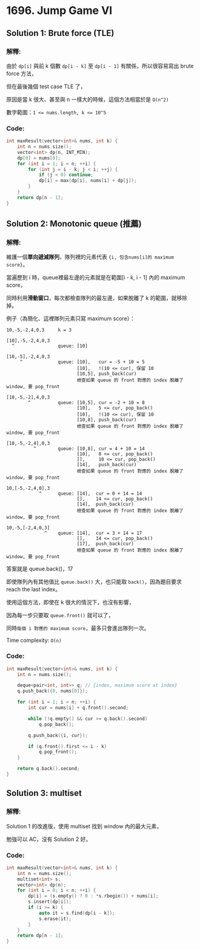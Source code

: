 # 1696. Jump Game VI

## Solution 1: Brute force (TLE)

### 解釋:

由於 ```dp[i]``` 與前 k 個數 ```dp[i - k]``` 至 ```dp[i - 1]``` 有關係，所以很容易寫出 brute force 方法，

但在最後幾個 test case TLE 了，

原因是當 k 很大、甚至與 n 一樣大的時候，這個方法相當於是 ```O(n^2)```

數字範圍：```1 <= nums.length, k <= 10^5```

### Code:

```cpp
int maxResult(vector<int>& nums, int k) {
    int n = nums.size();
    vector<int> dp(n, INT_MIN);
    dp[0] = nums[0];
    for (int i = 1; i < n; ++i) {
        for (int j = i - k; j < i; ++j) {
            if (j < 0) continue;
            dp[i] = max(dp[i], nums[i] + dp[j]);
        }
    }
    return dp[n - 1];
}
```

## Solution 2: Monotonic queue (推薦)

### 解釋:

維護一個<strong>單向遞減隊列</strong>，隊列裡的元素代表 ```{i, 包含nums[i]的 maximum score}```。

當遍歷到 i 時，queue裡最左邊的元素就是在範圍[i - k, i - 1] 內的 maximum score，

同時利用<strong>滑動窗口</strong>，每次都檢查隊列的最左邊，如果脫離了 k 的範圍，就移除掉。

例子（為簡化、這裡隊列元素只寫 maximum score）：
```
10,-5,-2,4,0,3     k = 3

[10],-5,-2,4,0,3
  ^                queue: [10]

[10,-5],-2,4,0,3
     ^             queue: [10],   cur = -5 + 10 = 5
                          [10],   !(10 <= cur), 保留 10
                          [10,5], push_back(cur)
                          檢查如果 queue 的 front 對應的 index 脫離了 window, 要 pop_front

[10,-5,-2],4,0,3
        ^          queue: [10,5], cur = -2 + 10 = 8
                          [10],   5 <= cur, pop_back()
                          [10],   !(10 <= cur), 保留 10
                          [10,8], push_back(cur)
                          檢查如果 queue 的 front 對應的 index 脫離了 window, 要 pop_front

[10,-5,-2,4],0,3
          ^        queue: [10,8], cur = 4 + 10 = 14
                          [10],   8 <= cur, pop_back()
                          [],     10 <= cur, pop_back()
                          [14],   push_back(cur)
                          檢查如果 queue 的 front 對應的 index 脫離了 window, 要 pop_front

10,[-5,-2,4,0],3
            ^      queue: [14],  cur = 0 + 14 = 14
                          [],    14 <= cur, pop_back()
                          [14],  push_back(cur)
                          檢查如果 queue 的 front 對應的 index 脫離了 window, 要 pop_front

10,-5,[-2,4,0,3]
              ^    queue: [14],  cur = 3 + 14 = 17
                          [],    14 <= cur, pop_back()
                          [17],  push_back(cur)
                          檢查如果 queue 的 front 對應的 index 脫離了 window, 要 pop_front
```
答案就是 queue.back()，17

即使隊列內有其他值比 ```queue.back()``` 大，也只能取 ```back()```，因為題目要求 reach the last index。

使用這個方法，即使在 k 很大的情況下，也沒有影響，

因為每一步只要取 ```queue.front()``` 就可以了，

同時```每個 i 對應的 maximum score```，最多只會進出隊列一次。

Time complexity: ```O(n)```

### Code:

```cpp
int maxResult(vector<int>& nums, int k) {
    int n = nums.size();

    deque<pair<int, int>> q; // {index, maximum score at index}
    q.push_back({0, nums[0]});

    for (int i = 1; i < n; ++i) {
        int cur = nums[i] + q.front().second;

        while (!q.empty() && cur >= q.back().second)
            q.pop_back();

        q.push_back({i, cur});

        if (q.front().first <= i - k)
            q.pop_front();
    }

    return q.back().second;
}
```

## Solution 3: multiset

### 解釋:

Solution 1 的改進版，使用 multiset 找到 window 內的最大元素，

勉強可以 AC，沒有 Solution 2 好。

### Code:

```cpp
int maxResult(vector<int>& nums, int k) {
    int n = nums.size();
    multiset<int> s;
    vector<int> dp(n);
    for (int i = 0; i < n; ++i) {
        dp[i] = (s.empty() ? 0 : *s.rbegin()) + nums[i];
        s.insert(dp[i]);
        if (i >= k) {
            auto it = s.find(dp[i - k]);
            s.erase(it);
        }
    }
    return dp[n - 1];
}
```

